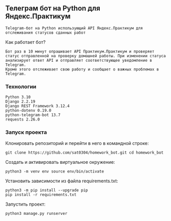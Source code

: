## Телеграм бот на Python для Яндекс.Практикум
```
Telegram-бот на Python использующий API Яндекс.Практикум для отслеживания статусов сданных работ
```
Как работает бот?
```
Бот раз в 10 минут опрашивает API Практикум.Практикум и проверяет статус отправленной на проверку домашней работы. При изменении статуса анализирует ответ API и отправляет соответствующее уведомление в Telegram.
Кроме этого отслеживает свою работу и сообщает о важных проблемах в Telegram.
```
### Технологии
```
Python 3.10
Django 2.2.19
Django REST Framework 3.12.4
python-dotenv 0.19.0
python-telegram-bot 13.7
requests 2.26.0
```
### Запуск проекта
Клонировать репозиторий и перейти в него в командной строке: 
```
git clone https://github.com/sat0304/homework_bot.git cd homework_bot
```
Cоздать и активировать виртуальное окружение: 
```
python3 -m venv env source env/bin/activate
```
Установить зависимости из файла requirements.txt: 
```
python3 -m pip install --upgrade pip 
pip install -r requirements.txt
```
Запустить проект: 
```
python3 manage.py runserver
```
